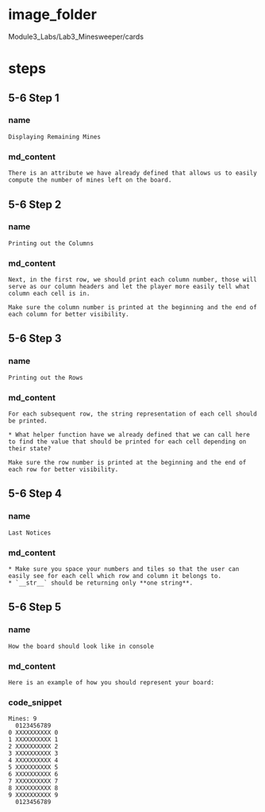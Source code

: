 # image_folder
Module3_Labs/Lab3_Minesweeper/cards

# steps

## 5-6 Step 1

### name
```
Displaying Remaining Mines
```

### md_content

```
There is an attribute we have already defined that allows us to easily compute the number of mines left on the board.
```

## 5-6 Step 2
### name 
```
Printing out the Columns
```
### md_content
```
Next, in the first row, we should print each column number, those will serve as our column headers and let the player more easily tell what column each cell is in.

Make sure the column number is printed at the beginning and the end of each column for better visibility.
```

## 5-6 Step 3
### name 
```
Printing out the Rows
```
### md_content
```
For each subsequent row, the string representation of each cell should be printed.

* What helper function have we already defined that we can call here to find the value that should be printed for each cell depending on their state?

Make sure the row number is printed at the beginning and the end of each row for better visibility.
```
## 5-6 Step 4
### name 
```
Last Notices
```
### md_content
```
* Make sure you space your numbers and tiles so that the user can easily see for each cell which row and column it belongs to. 
* `__str__` should be returning only **one string**. 
```

## 5-6 Step 5
### name
```
How the board should look like in console
```

### md_content
```
Here is an example of how you should represent your board:
```

### code_snippet
```
Mines: 9
  0123456789
0 XXXXXXXXXX 0
1 XXXXXXXXXX 1
2 XXXXXXXXXX 2
3 XXXXXXXXXX 3
4 XXXXXXXXXX 4
5 XXXXXXXXXX 5
6 XXXXXXXXXX 6
7 XXXXXXXXXX 7
8 XXXXXXXXXX 8
9 XXXXXXXXXX 9
  0123456789
```
